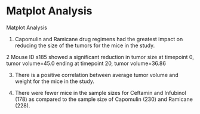 # Matplot Analysis

Matplot Analysis

1.  Capomulin and Ramicane drug regimens had the greatest impact on reducing the size of the tumors for the mice in the study. 

2   Mouse ID s185 showed a significant reduction in tumor size at timepoint 0, tumor volume=45.0 ending at timepoint 20, tumor volume=36.86

3.  There is a positive correlation between  average tumor volume and weight for the mice in the study.

4.  There were fewer mice in the sample sizes for Ceftamin and Infubinol (178) as compared to the sample size of Capomulin (230) and Ramicane (228).  
